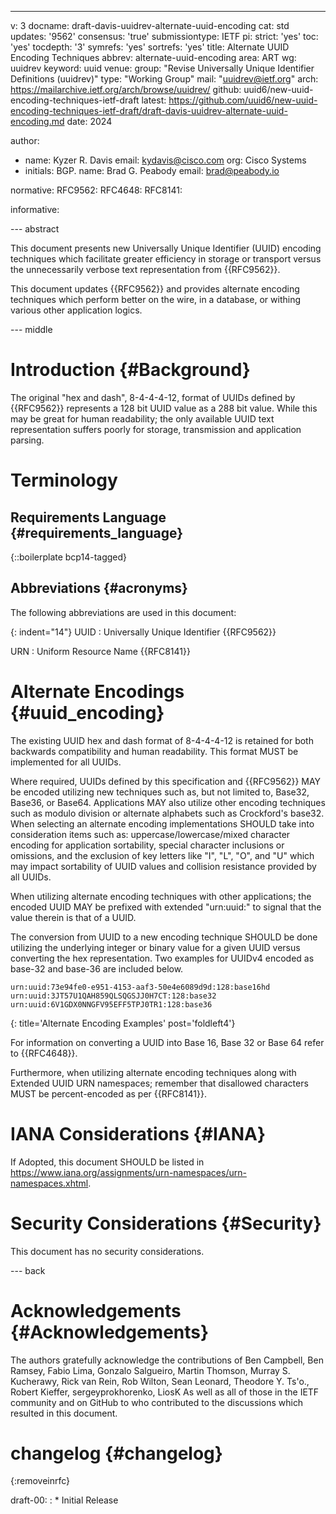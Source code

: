 ---
v: 3
docname: draft-davis-uuidrev-alternate-uuid-encoding
cat: std
updates: '9562'
consensus: 'true'
submissiontype: IETF
pi:
  strict: 'yes'
  toc: 'yes'
  tocdepth: '3'
  symrefs: 'yes'
  sortrefs: 'yes'
title: Alternate UUID Encoding Techniques
abbrev: alternate-uuid-encoding
area: ART
wg: uuidrev
keyword: uuid
venue:
  group: "Revise Universally Unique Identifier Definitions (uuidrev)"
  type: "Working Group"
  mail: "uuidrev@ietf.org"
  arch: https://mailarchive.ietf.org/arch/browse/uuidrev/
  github: uuid6/new-uuid-encoding-techniques-ietf-draft
  latest: https://github.com/uuid6/new-uuid-encoding-techniques-ietf-draft/draft-davis-uuidrev-alternate-uuid-encoding.md
date: 2024

author:
- name: Kyzer R. Davis
  email: kydavis@cisco.com
  org: Cisco Systems
- initials: BGP.
  name: Brad G. Peabody
  email: brad@peabody.io

normative:
  RFC9562:
  RFC4648:
  RFC8141:

informative:

--- abstract


This document presents new Universally Unique Identifier (UUID) encoding
techniques which facilitate greater efficiency in storage or transport versus
the unnecessarily verbose text representation from {{RFC9562}}.

This document updates {{RFC9562}} and provides alternate encoding techniques which perform better on the wire, in a database, or withing various other application logics.


--- middle

# Introduction {#Background}

The original "hex and dash", 8-4-4-4-12, format of UUIDs defined by {{RFC9562}} represents a 128 bit UUID value as a 288 bit value.
While this may be great for human readability; the only available UUID text representation suffers poorly for storage, transmission and application parsing.

# Terminology

## Requirements Language {#requirements_language}

{::boilerplate bcp14-tagged}


## Abbreviations {#acronyms}

The following abbreviations are used in this document:

{: indent="14"}
UUID
: Universally Unique Identifier {{RFC9562}}

URN
: Uniform Resource Name {{RFC8141}}

# Alternate Encodings {#uuid_encoding}

The existing UUID hex and dash format of 8-4-4-4-12 is retained for both
backwards compatibility and human readability. This format MUST be implemented
for all UUIDs.

Where required, UUIDs defined by this specification and {{RFC9562}} MAY be encoded utilizing new techniques such as, but not limited to, Base32,
Base36, or Base64.
Applications MAY also utilize other encoding techniques such as modulo division
or alternate alphabets such as Crockford's base32.
When selecting an alternate encoding implementations SHOULD take into consideration
items such as: uppercase/lowercase/mixed character encoding for application
sortability, special character inclusions or omissions, and the exclusion
of key letters like "I", "L", "O", and "U" which may impact sortability of
UUID values and collision resistance provided by all UUIDs.

When utilizing alternate encoding techniques with other applications;
the encoded UUID MAY be prefixed with extended "urn:uuid:" to signal that
the value therein is that of a UUID.

The conversion from UUID to a new encoding technique SHOULD be done utilizing
the underlying integer or binary value for a given UUID versus converting
the hex representation. Two examples for UUIDv4 encoded as base-32 and base-36
are included below.


~~~~
urn:uuid:73e94fe0-e951-4153-aaf3-50e4e6089d9d:128:base16hd
urn:uuid:3JT57U1QAH859QLSQGSJJ0H7CT:128:base32
urn:uuid:6V1GDX0NNGFV95EFF5TPJ0TR1:128:base36
~~~~
{: title='Alternate Encoding Examples' post='foldleft4'}

For information on converting a UUID into Base 16, Base 32 or Base 64 refer
to {{RFC4648}}.

Furthermore, when utilizing alternate encoding techniques along with Extended
UUID URN namespaces; remember that disallowed characters MUST be percent-encoded
as per {{RFC8141}}.

# IANA Considerations {#IANA}

If Adopted, this document SHOULD be listed in https://www.iana.org/assignments/urn-namespaces/urn-namespaces.xhtml.

# Security Considerations {#Security}

This document has no security considerations.

--- back

# Acknowledgements {#Acknowledgements}

The authors gratefully acknowledge the contributions of
Ben Campbell,
Ben Ramsey,
Fabio Lima,
Gonzalo Salgueiro,
Martin Thomson,
Murray S. Kucherawy,
Rick van Rein,
Rob Wilton,
Sean Leonard,
Theodore Y. Ts'o.,
Robert Kieffer,
sergeyprokhorenko,
LiosK
As well as all of those in the IETF community and on GitHub to who contributed
to the discussions which resulted in this document.

# changelog {#changelog}
{:removeinrfc}

draft-00:
: * Initial Release
